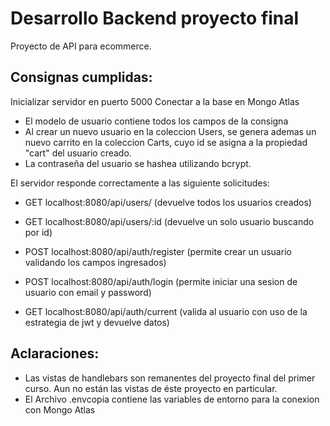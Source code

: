 # Desarrollo Backend proyecto final

Proyecto de API para ecommerce.


## Consignas cumplidas:
 Inicializar servidor en puerto 5000
 Conectar a la base en Mongo Atlas

 - El modelo de usuario contiene todos los campos de la consigna 
 - Al crear un nuevo usuario en la coleccion Users, se genera ademas un nuevo carrito en la coleccion Carts, cuyo id se asigna a la propiedad "cart" del usuario creado.
 - La contraseña del usuario se hashea utilizando bcrypt. 

 El servidor responde correctamente a las siguiente solicitudes:

- GET localhost:8080/api/users/ (devuelve todos los usuarios creados)
- GET localhost:8080/api/users/:id (devuelve un solo usuario buscando por id)

- POST localhost:8080/api/auth/register (permite crear un usuario validando los campos ingresados)
- POST localhost:8080/api/auth/login (permite iniciar una sesion de usuario con email y password)
- GET localhost:8080/api/auth/current (valida al usuario con uso de la estrategia de jwt y devuelve datos)





## Aclaraciones:
- Las vistas de handlebars son remanentes del proyecto final del primer curso. Aun no están las vistas de éste proyecto en particular.
- El Archivo .envcopia contiene las variables de entorno para la conexion con Mongo Atlas

